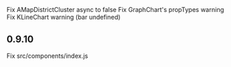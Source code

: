## 

Fix AMapDistrictCluster async to false
Fix GraphChart's propTypes warning
Fix KLineChart warning (bar undefined)

## 0.9.10

Fix src/components/index.js
